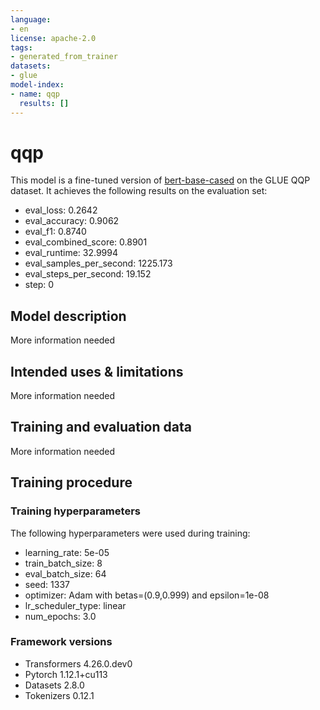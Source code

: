 ```yaml
---
language:
- en
license: apache-2.0
tags:
- generated_from_trainer
datasets:
- glue
model-index:
- name: qqp
  results: []
---
```


<!-- This model card has been generated automatically according to the information the Trainer had access to. You
should probably proofread and complete it, then remove this comment. -->

# qqp

This model is a fine-tuned version of [bert-base-cased](https://huggingface.co/bert-base-cased) on the GLUE QQP dataset.
It achieves the following results on the evaluation set:
- eval_loss: 0.2642
- eval_accuracy: 0.9062
- eval_f1: 0.8740
- eval_combined_score: 0.8901
- eval_runtime: 32.9994
- eval_samples_per_second: 1225.173
- eval_steps_per_second: 19.152
- step: 0

## Model description

More information needed

## Intended uses & limitations

More information needed

## Training and evaluation data

More information needed

## Training procedure

### Training hyperparameters

The following hyperparameters were used during training:
- learning_rate: 5e-05
- train_batch_size: 8
- eval_batch_size: 64
- seed: 1337
- optimizer: Adam with betas=(0.9,0.999) and epsilon=1e-08
- lr_scheduler_type: linear
- num_epochs: 3.0

### Framework versions

- Transformers 4.26.0.dev0
- Pytorch 1.12.1+cu113
- Datasets 2.8.0
- Tokenizers 0.12.1
